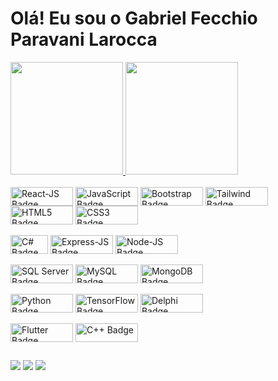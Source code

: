 <h1>Olá! Eu sou o Gabriel Fecchio Paravani Larocca</h1>

<div>
  <a href="https://github.com/GabrielFePL">
    <img height="180em" src="https://github-readme-stats-git-masterrstaa-rickstaa.vercel.app/api?username=gabrielfepl&show_icons=true&theme=dracula&include_all_commits=true&count_private=true"/>
    <img height="180em" src="https://github-readme-stats-git-masterrstaa-rickstaa.vercel.app/api/top-langs/?username=gabrielfepl&layout=compact&langs_count=16&theme=dracula"/>
  </a>
</div>
   
<div style="display: inline_block"><br>
 <img align="center" alt="React-JS Badge" height="30" width="100" src="https://img.shields.io/badge/React-20232A?style=for-the-badge&logo=react&logoColor=61DAFB" />
 <img align="center" alt="JavaScript Badge" height="30" width="100" src="https://img.shields.io/badge/JavaScript-F7DF1E?style=for-the-badge&logo=javascript&logoColor=black" />
 <img align="center" alt="Bootstrap Badge" height="30" width="100" src="https://img.shields.io/badge/Bootstrap-563D7C?style=for-the-badge&logo=bootstrap&logoColor=white" />
 <img align="center" alt="Tailwind Badge" height="30" width="100" src="https://img.shields.io/badge/Tailwind_CSS-38B2AC?style=for-the-badge&logo=tailwind-css&logoColor=white" />
 <img align="center" alt="HTML5 Badge" height="30" width="100" src="https://img.shields.io/badge/HTML5-E34F26?style=for-the-badge&logo=html5&logoColor=white" />
 <img align="center" alt="CSS3 Badge" height="30" width="100" src="https://img.shields.io/badge/CSS3-1572B6?style=for-the-badge&logo=css3&logoColor=white" />
</div>

<div style="display: inline_block"><br>
 <img align="center" alt="C# Badge" height="30" width="60" src="https://img.shields.io/badge/C%23-239120?style=for-the-badge&logo=c-sharp&logoColor=white" />
 <img align="center" alt="Express-JS Badge" height="30" width="100" src="https://img.shields.io/badge/Express.js-404D59?style=for-the-badge" />
 <img align="center" alt="Node-JS Badge" height="30" width="100" src="https://img.shields.io/badge/Node.js-43853D?style=for-the-badge&logo=node.js&logoColor=white" />
</div>

<div style="display: inline_block"><br>
 <img align="center" alt="SQL Server Badge" height="30" width="100" src="https://img.shields.io/badge/Microsoft_SQL_Server-CC2927?style=for-the-badge&logo=microsoft-sql-server&logoColor=white" />
 <img align="center" alt="MySQL Badge" height="30" width="100" src="https://img.shields.io/badge/MySQL-00000F?style=for-the-badge&logo=mysql&logoColor=white" />
 <img align="center" alt="MongoDB Badge" height="30" width="100" src="https://img.shields.io/badge/MongoDB-4EA94B?style=for-the-badge&logo=mongodb&logoColor=white" />
</div>

<div style="display: inline_block"><br>
 <img align="center" alt="Python Badge" height="30" width="100" src="https://img.shields.io/badge/Python-3776AB?style=for-the-badge&logo=python&logoColor=white" />
 <img align="center" alt="TensorFlow Badge" height="30" width="100" src="https://img.shields.io/badge/TensorFlow-FF6F00?style=for-the-badge&logo=tensorflow&logoColor=white" />
 <img align="center" alt="Delphi Badge" height="30" width="100" src="https://img.shields.io/badge/Delphi_RAD_Studio-B22222?style=for-the-badge&logo=delphi&logoColor=white" />
</div>

<div style="display: inline_block"><br>
 <img align="center" alt="Flutter Badge" height="30" width="100" src="https://img.shields.io/badge/Flutter-02569B?style=for-the-badge&logo=flutter&logoColor=white" />
 <img align="center" alt="C++ Badge" height="30" width="100" src="https://img.shields.io/badge/C%2B%2B-00599C?style=for-the-badge&logo=c%2B%2B&logoColor=white" />
</div>
  
  ##
 
<div> 
 <a href="https://www.linkedin.com/in/gabriel-fecchio-paravani-larocca" target="_blank"><img src="https://img.shields.io/badge/-LinkedIn-%230077B5?style=for-the-badge&logo=linkedin&logoColor=white" target="_blank"></a>
 <a href = "mailto:gabriellarocca0@gmail.com"><img src="https://img.shields.io/badge/-Gmail-%23333?style=for-the-badge&logo=gmail&logoColor=white" target="_blank"></a>
 <a href="https://www.instagram.com/gabriel_larocca0" target="_blank"><img src="https://img.shields.io/badge/-Instagram-%23E4405F?style=for-the-badge&logo=instagram&logoColor=white" target="_blank"></a>
</div>
